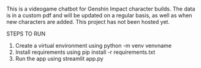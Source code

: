 This is a videogame chatbot for Genshin Impact character builds.
The data is in a custom pdf and will be updated on a regular basis,
as well as when new characters are added. This project has not been
hosted yet.

STEPS TO RUN
1) Create a virtual environment using python -m venv venvname
2) Install requirements using pip install -r requirements.txt
3) Run the app using streamlit app.py
